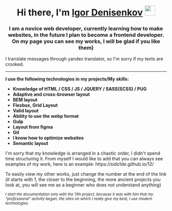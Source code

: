 <h1 align="center">Hi there, I'm <a href="https://github.com/sids1de" target="_blank">Igor Denisenkov</a> 
<img src="https://github.com/blackcater/blackcater/raw/main/images/Hi.gif" height="32"/></h1>
<h3 align="center">I am a novice web developer, currently learning how to make websites, in the future I plan to become a frontend developer. On my page you can see my works, I will be glad if you like them)</h3>
<p>I translate messages through yandex translator, so I'm sorry if my texts are crooked.</p>
<hr>
<strong>I use the following technologies in my projects/My skills:</strong>
<ul>
  <li><strong>Knowledge of HTML / CSS / JS / JQUERY / SASS(SCSS) / PUG</strong></li>
  <li><strong>Adaptive and cross-browser layout</strong></li>
  <li><strong>BEM layout</strong></li>
  <li><strong>Flexbox, Grid Layout</strong></li>
  <li><strong>Valid layout</strong></li>
  <li><strong>Ability to use the webp format</strong></li>
  <li><strong>Gulp</strong></li>
  <li><strong>Layout from figma</strong></li>
  <li><strong>Git</strong></li>
  <li><strong>I know how to optimize websites</strong></li>
  <li><strong>Semantic layout</strong></li>
</ul>
<p>I'm sorry that my knowledge is arranged in a chaotic order, I didn't spend time structuring it. From myself I would like to add that you can always see examples of my work, here is an example: https://sids1de.github.io/12/</p>
<p>To easily view my other works, just change the number at the end of the link (it starts with 1, the closer to the beginning, the more ancient projects you look at, you will see me as a beginner who does not understand anything)</p>
<p><sub><em>I start the documentation only with the 11th project, because it was with him that my "professional" activity began, the sites on which I really give my best, I use modern technologies.</em></sub></p>
